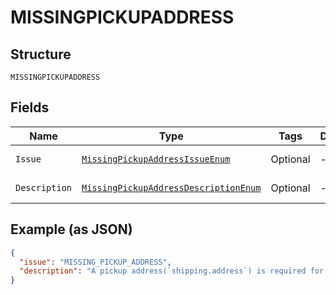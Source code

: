 
# MISSINGPICKUPADDRESS

## Structure

`MISSINGPICKUPADDRESS`

## Fields

| Name | Type | Tags | Description | Getter | Setter |
|  --- | --- | --- | --- | --- | --- |
| `Issue` | [`MissingPickupAddressIssueEnum`](../../doc/models/missing-pickup-address-issue-enum.md) | Optional | - | MissingPickupAddressIssueEnum getIssue() | setIssue(MissingPickupAddressIssueEnum issue) |
| `Description` | [`MissingPickupAddressDescriptionEnum`](../../doc/models/missing-pickup-address-description-enum.md) | Optional | - | MissingPickupAddressDescriptionEnum getDescription() | setDescription(MissingPickupAddressDescriptionEnum description) |

## Example (as JSON)

```json
{
  "issue": "MISSING_PICKUP_ADDRESS",
  "description": "A pickup address(`shipping.address`) is required for the provided `shipping.type`."
}
```

